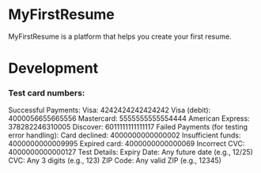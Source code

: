 # MyFirstResume

MyFirstResume is a platform that helps you create your first resume.

# Development

### Test card numbers:


Successful Payments:
Visa: 4242424242424242
Visa (debit): 4000056655665556
Mastercard: 5555555555554444
American Express: 378282246310005
Discover: 6011111111111117
Failed Payments (for testing error handling):
Card declined: 4000000000000002
Insufficient funds: 4000000000009995
Expired card: 4000000000000069
Incorrect CVC: 4000000000000127
Test Details:
Expiry Date: Any future date (e.g., 12/25)
CVC: Any 3 digits (e.g., 123)
ZIP Code: Any valid ZIP (e.g., 12345)
